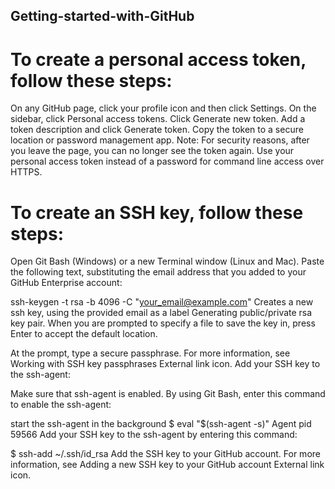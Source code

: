## Getting-started-with-GitHub


# To create a personal access token, follow these steps:

On any GitHub page, click your profile icon and then click Settings.
On the sidebar, click Personal access tokens.
Click Generate new token.
Add a token description and click Generate token.
Copy the token to a secure location or password management app.
Note: For security reasons, after you leave the page, you can no longer see the token again.
Use your personal access token instead of a password for command line access over HTTPS.

# To create an SSH key, follow these steps:

Open Git Bash (Windows) or a new Terminal window (Linux and Mac).
Paste the following text, substituting the email address that you added to your GitHub Enterprise account:

ssh-keygen -t rsa -b 4096 -C "your_email@example.com"
Creates a new ssh key, using the provided email as a label
Generating public/private rsa key pair.
When you are prompted to specify a file to save the key in, press Enter to accept the default location.

At the prompt, type a secure passphrase. For more information, see Working with SSH key passphrases External link icon.
Add your SSH key to the ssh-agent:

Make sure that ssh-agent is enabled. By using Git Bash, enter this command to enable the ssh-agent:

start the ssh-agent in the background
$ eval "$(ssh-agent -s)"
Agent pid 59566
Add your SSH key to the ssh-agent by entering this command:

$ ssh-add ~/.ssh/id_rsa
Add the SSH key to your GitHub account. For more information, see Adding a new SSH key to your GitHub account External link icon.
